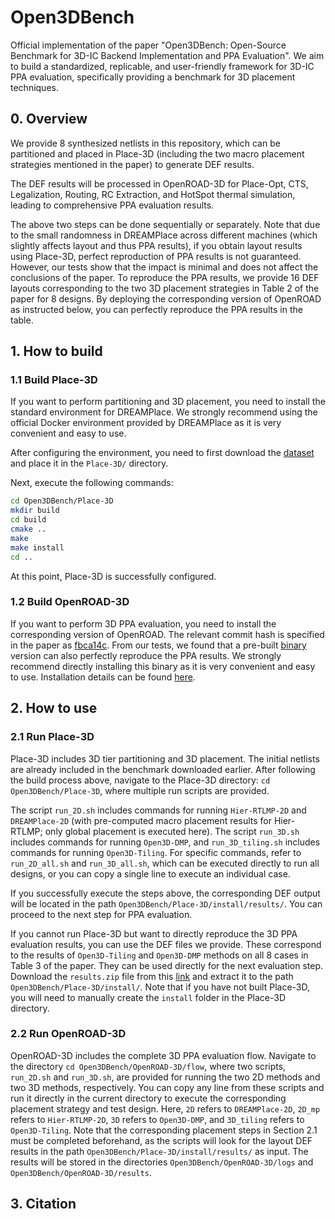 # Open3DBench

Official implementation of the paper "Open3DBench: Open-Source Benchmark for 3D-IC Backend Implementation and PPA Evaluation". We aim to build a standardized, replicable, and user-friendly framework for 3D-IC PPA evaluation, specifically providing a benchmark for 3D placement techniques.

## 0. Overview

We provide 8 synthesized netlists in this repository, which can be partitioned and placed in Place-3D (including the two macro placement strategies mentioned in the paper) to generate DEF results.

The DEF results will be processed in OpenROAD-3D for Place-Opt, CTS, Legalization, Routing, RC Extraction, and HotSpot thermal simulation, leading to comprehensive PPA evaluation results.

The above two steps can be done sequentially or separately. Note that due to the small randomness in DREAMPlace across different machines (which slightly affects layout and thus PPA results), if you obtain layout results using Place-3D, perfect reproduction of PPA results is not guaranteed. However, our tests show that the impact is minimal and does not affect the conclusions of the paper. To reproduce the PPA results, we provide 16 DEF layouts corresponding to the two 3D placement strategies in Table 2 of the paper for 8 designs. By deploying the corresponding version of OpenROAD as instructed below, you can perfectly reproduce the PPA results in the table.

## 1. How to build

### 1.1 Build Place-3D

If you want to perform partitioning and 3D placement, you need to install the standard environment for DREAMPlace. We strongly recommend using the official Docker environment provided by DREAMPlace as it is very convenient and easy to use.

After configuring the environment, you need to first download the [dataset](https://drive.google.com/file/d/15D2ge4FJsn4HP4o4AVzoQms6Xx-3ugZ0/view?usp=sharing) and place it in the `Place-3D/` directory.

Next, execute the following commands:

```bash
cd Open3DBench/Place-3D
mkdir build
cd build
cmake ..
make
make install
cd ..
```

At this point, Place-3D is successfully configured.

### 1.2 Build OpenROAD-3D

If you want to perform 3D PPA evaluation, you need to install the corresponding version of OpenROAD. The relevant commit hash is specified in the paper as [fbca14c](https://github.com/The-OpenROAD-Project/OpenROAD/commit/fbca14c). From our tests, we found that a pre-built [binary](https://github.com/Precision-Innovations/OpenROAD/releases/tag/2.0-17198-g8396d0866) version can also perfectly reproduce the PPA results. We strongly recommend directly installing this binary as it is very convenient and easy to use. Installation details can be found [here](https://openroad-flow-scripts.readthedocs.io/en/latest/user/BuildWithPrebuilt.html).

## 2. How to use

### 2.1 Run Place-3D

Place-3D includes 3D tier partitioning and 3D placement. The initial netlists are already included in the benchmark downloaded earlier. After following the build process above, navigate to the Place-3D directory: `cd Open3DBench/Place-3D`, where multiple run scripts are provided.

The script `run_2D.sh` includes commands for running `Hier-RTLMP-2D` and `DREAMPlace-2D` (with pre-computed macro placement results for Hier-RTLMP; only global placement is executed here). The script `run_3D.sh` includes commands for running `Open3D-DMP`, and `run_3D_tiling.sh` includes commands for running `Open3D-Tiling`. For specific commands, refer to `run_2D_all.sh` and `run_3D_all.sh`, which can be executed directly to run all designs, or you can copy a single line to execute an individual case.

If you successfully execute the steps above, the corresponding DEF output will be located in the path `Open3DBench/Place-3D/install/results/`. You can proceed to the next step for PPA evaluation.

If you cannot run Place-3D but want to directly reproduce the 3D PPA evaluation results, you can use the DEF files we provide. These correspond to the results of `Open3D-Tiling` and `Open3D-DMP` methods on all 8 cases in Table 3 of the paper. They can be used directly for the next evaluation step. Download the `results.zip` file from this [link](https://drive.google.com/file/d/18RCp2zEz23TpSA8kvkA9XBfv-ZvzUub3/view?usp=sharing) and extract it to the path `Open3DBench/Place-3D/install/`. Note that if you have not built Place-3D, you will need to manually create the `install` folder in the Place-3D directory.

### 2.2 Run OpenROAD-3D

OpenROAD-3D includes the complete 3D PPA evaluation flow. Navigate to the directory `cd Open3DBench/OpenROAD-3D/flow`, where two scripts, `run_2D.sh` and `run_3D.sh`, are provided for running the two 2D methods and two 3D methods, respectively. You can copy any line from these scripts and run it directly in the current directory to execute the corresponding placement strategy and test design. Here, `2D` refers to `DREAMPlace-2D`, `2D_mp` refers to `Hier-RTLMP-2D`, `3D` refers to `Open3D-DMP`, and `3D_tiling` refers to `Open3D-Tiling`. Note that the corresponding placement steps in Section 2.1 must be completed beforehand, as the scripts will look for the layout DEF results in the path `Open3DBench/Place-3D/install/results/` as input. The results will be stored in the directories `Open3DBench/OpenROAD-3D/logs` and `Open3DBench/OpenROAD-3D/results`.

## 3. Citation

```

```